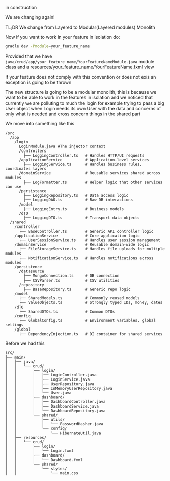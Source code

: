 in construction

We are changing again!

TL;DR
We change from Layered to Modular(Layered modules) Monolith

Now if you want to work in your feature in isolation do:
```bash
gradle dev -Pmodule=your_feature_name
```

Provided that we have `java/crud/app/your_feature_name/YourFeatureNameModule.java` module class
and a resources/your_feature_name/YourFeatureName.fxml view

If your feature does not comply with this convention or does not exis
an exception is going to be thrown

The new structure is going to be a modular monolith,
this is because we want to be able to work in the features in
isolation and we noticed that currently we are polluting to much the
login for example trying to pass a big User object when Login needs its
own User with the data and concerns of only what is needed and cross concern
things in the shared part

We move into something like this

```
/src
  /app
    /login
      LoginModule.java #The injector context
      /controllers
        ├── LoggingController.ts   # Handles HTTP/UI requests
      /applicationService          # Application-level services
        ├── LoggingService.ts      # Handles business rules, coordinates layers
      /domainService               # Reusable services shared across modules
        ├── LogFormatter.ts        # Helper logic that other services can use
      /persistence
        ├── LoggingRepository.ts   # Data access logic
        ├── LoggingDAO.ts          # Raw DB interactions
      /model
        ├── LoggingEntry.ts        # Business models
      /dTO
        ├── LoggingDTO.ts          # Transport data objects
  /shared
    /controller
      ├── BaseController.ts        # Generic API controller logic
    /applicationService            # Core application logic
      ├── UserSessionService.ts    # Handles user session management
    /domainService                 # Reusable domain-wide logic
      ├── FileStorageService.ts    # Handles file uploads for multiple modules
      ├── NotificationService.ts   # Handles notifications across modules
    /persistence
      /datasource
        ├── MongoConnection.ts     # DB connection
        ├── CSVParser.ts           # CSV utilities
      /repository
        ├── BaseRepository.ts      # Generic repo logic
    /model
      ├── SharedModels.ts          # Commonly reused models
      ├── ValueObjects.ts          # Strongly typed IDs, money, dates
    /dTO
      ├── SharedDTOs.ts            # Common DTOs
    /config
      ├── GlobalConfig.ts          # Environment variables, global settings
    /global
      ├── DependencyInjection.ts   # DI container for shared services
```


Before we had this
```
src/
├── main/
│   ├── java/
│   │   └── crud/
│   │       ├── login/
│   │       │   ├── LoginController.java
│   │       │   ├── LoginService.java
│   │       │   ├── UserRepository.java
│   │       │   ├── InMemoryUserRepository.java
│   │       │   └── User.java
│   │       ├── dashboard/
│   │       │   ├── DashboardController.java
│   │       │   ├── DashboardService.java
│   │       │   └── DashboardRepository.java
│   │       └── shared/
│   │           ├── utils/
│   │           │   └── PasswordHasher.java
│   │           └── config/
│   │               └── HibernateUtil.java
│   ├── resources/
│   │   └── crud/
│   │       ├── login/
│   │       │   └── Login.fxml
│   │       ├── dashboard/
│   │       │   └── Dashboard.fxml
│   │       └── shared/
│   │           └── styles/
│   │               └── main.css

```
